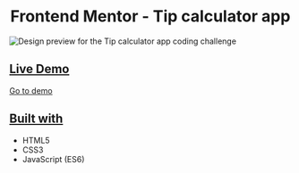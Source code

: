 <h1 align="center">Frontend Mentor - Tip calculator app</h1> 

![Design preview for the Tip calculator app coding challenge](./design/desktop-preview.jpg)

## <ins>Live Demo</ins>
[Go to demo](https://ktheologitis.github.io/tip-calculator-app/)

## <ins>Built with</ins>
- HTML5
- CSS3
- JavaScript (ES6)
